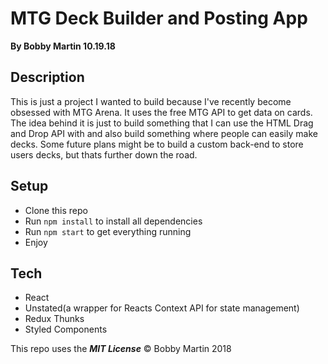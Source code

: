 # MTG Deck Builder and Posting App
**By Bobby Martin 10.19.18**

## Description
This is just a project I wanted to build because I've recently become obsessed with MTG Arena. It uses the free MTG API to get data on cards. The idea behind it is just to build something that I can use the HTML Drag and Drop API with and also build something where people can easily make decks. Some future plans might be to build a custom back-end to store users decks, but thats further down the road.

## Setup
* Clone this repo
* Run `npm install` to install all dependencies
* Run `npm start` to get everything running
* Enjoy

## Tech
* React
* Unstated(a wrapper for Reacts Context API for state management)
* Redux Thunks
* Styled Components

This repo uses the **_MIT License_**
&copy; Bobby Martin 2018
